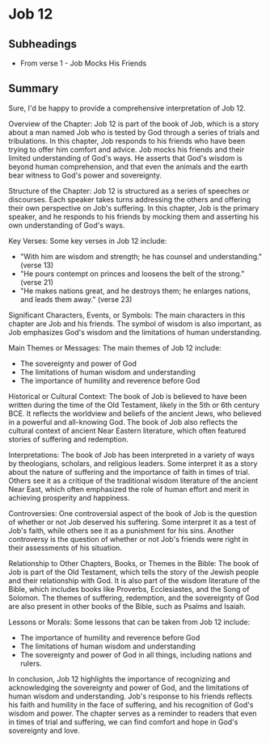 # Job 12

## Subheadings

* From verse 1 - Job Mocks His Friends

## Summary

Sure, I'd be happy to provide a comprehensive interpretation of Job 12. 

Overview of the Chapter:
Job 12 is part of the book of Job, which is a story about a man named Job who is tested by God through a series of trials and tribulations. In this chapter, Job responds to his friends who have been trying to offer him comfort and advice. Job mocks his friends and their limited understanding of God's ways. He asserts that God's wisdom is beyond human comprehension, and that even the animals and the earth bear witness to God's power and sovereignty.

Structure of the Chapter:
Job 12 is structured as a series of speeches or discourses. Each speaker takes turns addressing the others and offering their own perspective on Job's suffering. In this chapter, Job is the primary speaker, and he responds to his friends by mocking them and asserting his own understanding of God's ways.

Key Verses:
Some key verses in Job 12 include:

- "With him are wisdom and strength; he has counsel and understanding." (verse 13)
- "He pours contempt on princes and loosens the belt of the strong." (verse 21)
- "He makes nations great, and he destroys them; he enlarges nations, and leads them away." (verse 23)

Significant Characters, Events, or Symbols:
The main characters in this chapter are Job and his friends. The symbol of wisdom is also important, as Job emphasizes God's wisdom and the limitations of human understanding.

Main Themes or Messages:
The main themes of Job 12 include:

- The sovereignty and power of God
- The limitations of human wisdom and understanding
- The importance of humility and reverence before God

Historical or Cultural Context:
The book of Job is believed to have been written during the time of the Old Testament, likely in the 5th or 6th century BCE. It reflects the worldview and beliefs of the ancient Jews, who believed in a powerful and all-knowing God. The book of Job also reflects the cultural context of ancient Near Eastern literature, which often featured stories of suffering and redemption.

Interpretations:
The book of Job has been interpreted in a variety of ways by theologians, scholars, and religious leaders. Some interpret it as a story about the nature of suffering and the importance of faith in times of trial. Others see it as a critique of the traditional wisdom literature of the ancient Near East, which often emphasized the role of human effort and merit in achieving prosperity and happiness.

Controversies:
One controversial aspect of the book of Job is the question of whether or not Job deserved his suffering. Some interpret it as a test of Job's faith, while others see it as a punishment for his sins. Another controversy is the question of whether or not Job's friends were right in their assessments of his situation.

Relationship to Other Chapters, Books, or Themes in the Bible:
The book of Job is part of the Old Testament, which tells the story of the Jewish people and their relationship with God. It is also part of the wisdom literature of the Bible, which includes books like Proverbs, Ecclesiastes, and the Song of Solomon. The themes of suffering, redemption, and the sovereignty of God are also present in other books of the Bible, such as Psalms and Isaiah.

Lessons or Morals:
Some lessons that can be taken from Job 12 include:

- The importance of humility and reverence before God
- The limitations of human wisdom and understanding
- The sovereignty and power of God in all things, including nations and rulers. 

In conclusion, Job 12 highlights the importance of recognizing and acknowledging the sovereignty and power of God, and the limitations of human wisdom and understanding. Job's response to his friends reflects his faith and humility in the face of suffering, and his recognition of God's wisdom and power. The chapter serves as a reminder to readers that even in times of trial and suffering, we can find comfort and hope in God's sovereignty and love.